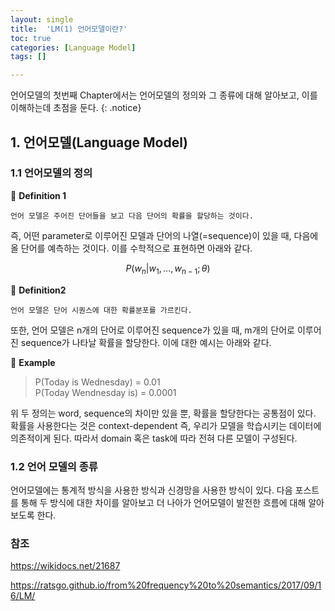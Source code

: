 ```yaml
---
layout: single
title:  'LM(1) 언어모델이란?'
toc: true
categories: [Language Model]
tags: []

---
```


언어모델의 첫번째 Chapter에서는 언어모델의 정의와 그 종류에 대해 알아보고, 이를 이해하는데 초점을 둔다.
{: .notice}

## 1. 언어모델(Language Model)

### 1.1 언어모델의 정의

👀 **Definition 1**

````
언어 모델은 주어진 단어들을 보고 다음 단어의 확률을 할당하는 것이다.
````



즉, 어떤 parameter로 이루어진 모델과 단어의 나열(=sequence)이 있을 때, 다음에 올 단어를 예측하는 것이다. 이를 수학적으로 표현하면 아래와 같다.


$$
P(w_n | w_1, ... ,w_{n-1};\theta)
$$


👀 **Definition2**

````
언어 모델은 단어 시퀀스에 대한 확률분포를 가르킨다.
````

또한, 언어 모델은 n개의 단어로 이루어진 sequence가 있을 때, m개의 단어로 이루어진 sequence가 나타날 확률을 할당한다. 이에 대한 예시는 아래와 같다.

📍 **Example**

> P(Today is Wednesday) = 0.01<br>P(Today Wendnesday is) = 0.0001

위 두 정의는 word, sequence의 차이만 있을 뿐, 확률을 할당한다는 공통점이 있다. 확률을 사용한다는 것은 context-dependent 즉, 우리가 모델을 학습시키는 데이터에 의존적이게 된다. 따라서 domain 혹은 task에 따라 전혀 다른 모델이 구성된다.

### 1.2 언어 모델의 종류

언어모델에는 통계적 방식을 사용한 방식과 신경망을 사용한 방식이 있다. 다음 포스트를 통해 두 방식에 대한 차이를 알아보고 더 나아가 언어모델이 발전한 흐름에 대해 알아보도록 한다.

### 참조

https://wikidocs.net/21687

https://ratsgo.github.io/from%20frequency%20to%20semantics/2017/09/16/LM/

